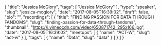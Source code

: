 {
  "title": "Jessica McGlory",
  "tags": [
    "Jessica McGlory"
  ],
  "type": "speaker",
  "slug": "jessica-mcglory",
  "date": "2017-08-05T16:39:02",
  "draft": false,
  "bio": "",
  "recordings": [
    {
      "title": "FINDING PASSION FOR DATA THROUGH FANDOMS",
      "slug": "finding-passion-for-data-through-fandoms",
      "thumbnail": "https://i.vimeocdn.com/video/650871742_295x166.jpg",
      "date": "2017-08-05T16:39:02",
      "meetups": [
        {
          "name": "ACT-W",
          "slug": "act-w"
        }
      ],
      "tags": [
        {
          "name": "Data",
          "slug": "data"
        }
      ]
    }
  ]
}